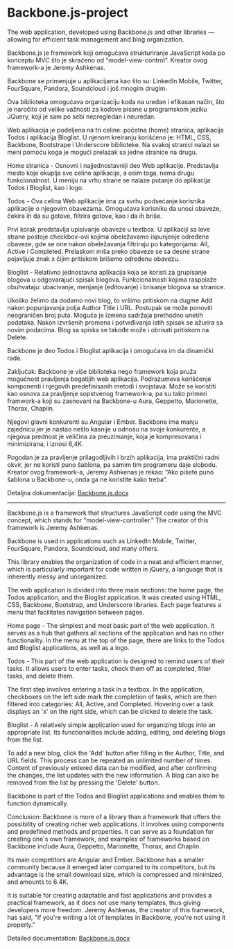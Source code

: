 # Backbone.js-project

The web application, developed using Backbone.js and other libraries — allowing for efficient task management and blog organization.

Backbone.js je framework koji omogućava strukturiranje JavaScript koda po konceptu MVC što je skraćeno od “model-view-control”. Kreator ovog framework-a je Jeremy Ashkenas. 

Backbone se primenjuje u aplikacijama kao što su: LinkedIn Mobile, Twitter, FourSquare, Pandora, Soundcloud i još mnogim drugim.

Ova biblioteka omogućava organizaciju koda na uredan i efikasan način, što je naročito od velike važnosti za kodove pisane u programskom jeziku JQuery, koji je sam po sebi nepregledan i neuredan.


Web aplikacija je podeljena na tri celine: početna (home) stranica, aplikacija Todos i aplikacija Bloglist. U njenom kreiranju korišćeno je: HTML, CSS, Backbone, Bootstrape i Underscore biblioteke. Na svakoj stranici nalazi se meni pomoću koga je mogući prelazak sa jedne stranice na drugu. 

Home stranica - Osnovni i najjednostavniji deo Web aplikacije. Predstavlja mesto koje okuplja sve celine aplikacije, a osim toga, nema drugu funkcionalnost. U meniju na vrhu strane se nalaze putanje do aplikacija Todos i Bloglist, kao i logo.

Todos - Ova celina Web aplikacije ima za svrhu podsećanje korisnika aplikacije o njegovim obavezama. Omogućava korisniku da unosi obaveze, čekira ih da su gotove, filtrira gotove, kao i da ih briše. 

Prvi korak predstavlja upisivanje obaveze u textbox. U aplikaciji sa leve strane postoje checkbox-ovi kojima obeležavamo ispunjenje određene obaveze, gde se one nakon obeležavanja filtriraju po kategorijama: All, Active i Completed. Prelaskom miša preko obaveze se sa desne strane pojavljuje znak x čijim pritiskom brišemo određenu obavezu.

Bloglist - Relativno jednostavna aplikacija koja se koristi za grupisanje blogova u odgovarajući spisak blogova. Funkcionalnosti kojima raspolaže obuhvataju: ubacivanje, menjanje (editovanje) i brisanje blogova sa stranice. 

Ukoliko želimo da dodamo novi blog, to vršimo pritiskom na dugme Add nakon popunjavanja polja Author Title i URL. Postupak se može ponoviti neograničen broj puta. Moguća je izmena sadržaja prethodno unetih podataka. Nakon izvršenih promena i potvrđivanja istih spisak se ažurira sa novim podacima. Blog sa spiska se takođe može i obrisati pritiskom na Delete.

Backbone je deo Todos i Bloglist aplikacija i omogućava im da dinamički rade.

Zaključak: 
Backbone je više biblioteka nego framework koja pruža mogućnost pravljenja bogatijih web aplikacija. Podrazumeva korišćenje komponenti i njegovih predefinisanih metodi i svojstava. 
Može se koristiti kao osnova za pravljenje sopstvenog framework-a, pa su tako primeri framwork-a koji su zasnovani na Backbone-u Aura, Geppetto, Marionette, Thorax, Chaplin.

Njegovi glavni konkurenti su Angular i Ember. Backbone ima manju zajednicu jer je nastao nešto kasnije u odnosu na svoje konkurente, a njegova prednost je veličina za preuzimanje, koja je kompresovana i minimizirana, i iznosi 6,4K.

Pogodan je za pravljenje prilagodljivih i brzih aplikacija, ima praktični radni okvir, jer ne koristi puno šablona, pa samim tim programeru daje slobodu. Kreator ovog framework-a, Jeremy Ashkenas je rekao: “Ako pišete puno šablona u Backbone-u, onda ga ne koristite kako treba“.

Detaljna dokumentacija: [Backbone.js.docx](https://github.com/nminic/Backbone.js-project/files/9901856/Backbone.js.docx)

_____________________________________________________________


Backbone.js is a framework that structures JavaScript code using the MVC concept, which stands for "model-view-controller." The creator of this framework is Jeremy Ashkenas.

Backbone is used in applications such as LinkedIn Mobile, Twitter, FourSquare, Pandora, Soundcloud, and many others.

This library enables the organization of code in a neat and efficient manner, which is particularly important for code written in jQuery, a language that is inherently messy and unorganized.

The web application is divided into three main sections: the home page, the Todos application, and the Bloglist application. It was created using HTML, CSS, Backbone, Bootstrap, and Underscore libraries. Each page features a menu that facilitates navigation between pages.

Home page - The simplest and most basic part of the web application. It serves as a hub that gathers all sections of the application and has no other functionality. In the menu at the top of the page, there are links to the Todos and Bloglist applications, as well as a logo.

Todos - This part of the web application is designed to remind users of their tasks. It allows users to enter tasks, check them off as completed, filter tasks, and delete them.

The first step involves entering a task in a textbox. In the application, checkboxes on the left side mark the completion of tasks, which are then filtered into categories: All, Active, and Completed. Hovering over a task displays an 'x' on the right side, which can be clicked to delete the task.

Bloglist - A relatively simple application used for organizing blogs into an appropriate list. Its functionalities include adding, editing, and deleting blogs from the list.

To add a new blog, click the 'Add' button after filling in the Author, Title, and URL fields. This process can be repeated an unlimited number of times. Content of previously entered data can be modified, and after confirming the changes, the list updates with the new information. A blog can also be removed from the list by pressing the 'Delete' button.

Backbone is part of the Todos and Bloglist applications and enables them to function dynamically.

Conclusion: Backbone is more of a library than a framework that offers the possibility of creating richer web applications. It involves using components and predefined methods and properties. It can serve as a foundation for creating one's own framework, and examples of frameworks based on Backbone include Aura, Geppetto, Marionette, Thorax, and Chaplin.

Its main competitors are Angular and Ember. Backbone has a smaller community because it emerged later compared to its competitors, but its advantage is the small download size, which is compressed and minimized, and amounts to 6.4K.

It is suitable for creating adaptable and fast applications and provides a practical framework, as it does not use many templates, thus giving developers more freedom. Jeremy Ashkenas, the creator of this framework, has said, "If you're writing a lot of templates in Backbone, you're not using it properly."

Detailed documentation: [Backbone.js.docx](https://github.com/nminic/Backbone.js-project/files/9901856/Backbone.js.docx)



